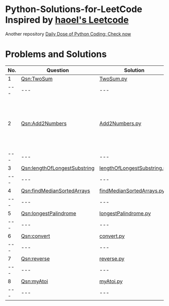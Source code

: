 # Python-Solutions-for-LeetCode Inspired by [haoel's Leetcode](https://github.com/haoel/leetcode)
Another repository [Daily Dose of Python Coding: Check now](https://github.com/sudhamshu091/Daily-Dose-of-Python-Coding)
# Problems and Solutions
No. | Question | Solution | Remarks 
--- | --- | --- | --- 
1 | [Qsn:TwoSum](https://leetcode.com/problems/two-sum/) | [TwoSum.py](https://github.com/sudhamshu091/Python-Solutions-for-LeetCode/blob/main/Qsn1/TwoSum.py) | aaaa 
--- | --- | --- | --- 
2 | [Qsn:Add2Numbers](https://leetcode.com/problems/add-two-numbers/) | [Add2Numbers.py](Qsn2/Add2Numbers.py) | We have to take care of the carry bit after addition of LSB numbers
--- | --- | --- | --- 
3 | [Qsn:lengthOfLongestSubstring](https://leetcode.com/problems/longest-substring-without-repeating-characters/) | [lengthOfLongestSubstring.py](https://github.com/sudhamshu091/Python-Solutions-for-LeetCode/blob/main/Qsn3/lengthOfLongestSubstring.py) | aaaa 
--- | --- | --- | --- 
4 | [Qsn:findMedianSortedArrays](https://leetcode.com/problems/median-of-two-sorted-arrays/) | [findMedianSortedArrays.py](https://github.com/sudhamshu091/Python-Solutions-for-LeetCode/blob/main/Qsn4/findMedianSortedArrays.py) | aaaa 
--- | --- | --- | --- 
5 | [Qsn:longestPalindrome](https://leetcode.com/problems/longest-palindromic-substring/) | [longestPalindrome.py](https://github.com/sudhamshu091/Python-Solutions-for-LeetCode/blob/main/Qsn5/longestPalindrome.py) | aaaa 
--- | --- | --- | --- 
6 | [Qsn:convert](https://leetcode.com/problems/zigzag-conversion/) | [convert.py](https://github.com/sudhamshu091/Python-Solutions-for-LeetCode/blob/main/Qsn6/convert.py) | aaaa 
--- | --- | --- | --- 
7 | [Qsn:reverse](https://leetcode.com/problems/reverse-integer/) | [reverse.py](https://github.com/sudhamshu091/Python-Solutions-for-LeetCode/blob/main/Qsn7/reverse.py) | aaaa 
--- | --- | --- | --- 
8 | [Qsn:myAtoi](https://leetcode.com/problems/string-to-integer-atoi/) | [myAtoi.py](https://github.com/sudhamshu091/Python-Solutions-for-LeetCode/blob/main/Qsn8/myAtoi.py) | aaaa 
--- | --- | --- | --- 
